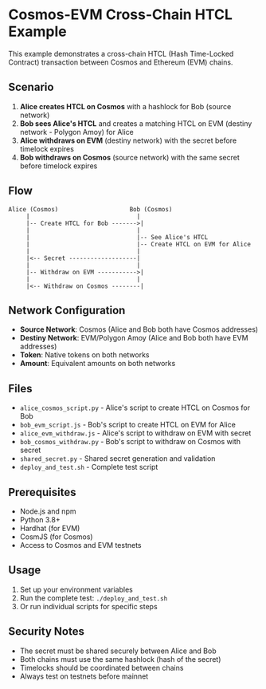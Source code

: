 # Cosmos-EVM Cross-Chain HTCL Example

This example demonstrates a cross-chain HTCL (Hash Time-Locked Contract) transaction between Cosmos and Ethereum (EVM) chains.

## Scenario

1. **Alice creates HTCL on Cosmos** with a hashlock for Bob (source network)
2. **Bob sees Alice's HTCL** and creates a matching HTCL on EVM (destiny network - Polygon Amoy) for Alice
3. **Alice withdraws on EVM** (destiny network) with the secret before timelock expires
4. **Bob withdraws on Cosmos** (source network) with the same secret before timelock expires

## Flow

```
Alice (Cosmos)                    Bob (Cosmos)
     |                              |
     |-- Create HTCL for Bob ------->|
     |                              |
     |                              |-- See Alice's HTCL
     |                              |-- Create HTCL on EVM for Alice
     |                              |
     |<-- Secret -------------------|
     |                              |
     |-- Withdraw on EVM ----------->|
     |                              |
     |<-- Withdraw on Cosmos --------|
```

## Network Configuration

- **Source Network**: Cosmos (Alice and Bob both have Cosmos addresses)
- **Destiny Network**: EVM/Polygon Amoy (Alice and Bob both have EVM addresses)
- **Token**: Native tokens on both networks
- **Amount**: Equivalent amounts on both networks

## Files

- `alice_cosmos_script.py` - Alice's script to create HTCL on Cosmos for Bob
- `bob_evm_script.js` - Bob's script to create HTCL on EVM for Alice
- `alice_evm_withdraw.js` - Alice's script to withdraw on EVM with secret
- `bob_cosmos_withdraw.py` - Bob's script to withdraw on Cosmos with secret
- `shared_secret.py` - Shared secret generation and validation
- `deploy_and_test.sh` - Complete test script

## Prerequisites

- Node.js and npm
- Python 3.8+
- Hardhat (for EVM)
- CosmJS (for Cosmos)
- Access to Cosmos and EVM testnets

## Usage

1. Set up your environment variables
2. Run the complete test: `./deploy_and_test.sh`
3. Or run individual scripts for specific steps

## Security Notes

- The secret must be shared securely between Alice and Bob
- Both chains must use the same hashlock (hash of the secret)
- Timelocks should be coordinated between chains
- Always test on testnets before mainnet 